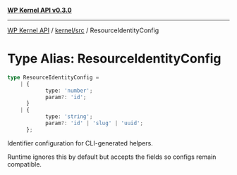 [**WP Kernel API v0.3.0**](../../../README.md)

---

[WP Kernel API](../../../README.md) / [kernel/src](../README.md) / ResourceIdentityConfig

# Type Alias: ResourceIdentityConfig

```ts
type ResourceIdentityConfig =
	| {
			type: 'number';
			param?: 'id';
	  }
	| {
			type: 'string';
			param?: 'id' | 'slug' | 'uuid';
	  };
```

Identifier configuration for CLI-generated helpers.

Runtime ignores this by default but accepts the fields so configs remain compatible.
